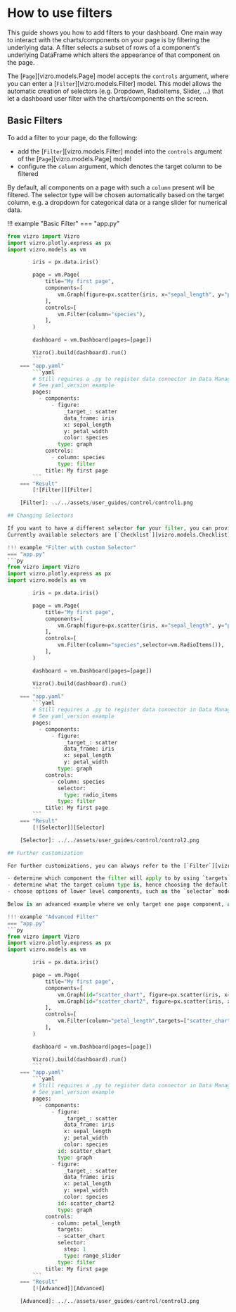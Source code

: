 # How to use filters

This guide shows you how to add filters to your dashboard. One main way to interact with the charts/components on your page is by filtering the underlying data. A filter selects a subset of rows of a component's underlying DataFrame which alters the appearance of that component on the page.

The [`Page`][vizro.models.Page] model accepts the `controls` argument, where you can enter a [`Filter`][vizro.models.Filter] model.
This model allows the automatic creation of selectors (e.g. Dropdown, RadioItems, Slider, ...) that let a dashboard user filter with the charts/components on the screen.

## Basic Filters

To add a filter to your page, do the following:

- add the [`Filter`][vizro.models.Filter] model into the `controls` argument of the [`Page`][vizro.models.Page] model
- configure the `column` argument, which denotes the target column to be filtered

By default, all components on a page with such a `column` present will be filtered. The selector type will be chosen
automatically based on the target column, e.g. a dropdown for categorical data or a range slider for numerical data.

!!! example "Basic Filter"
=== "app.py"
```py
from vizro import Vizro
import vizro.plotly.express as px
import vizro.models as vm

        iris = px.data.iris()

        page = vm.Page(
            title="My first page",
            components=[
                vm.Graph(figure=px.scatter(iris, x="sepal_length", y="petal_width", color="species")),
            ],
            controls=[
                vm.Filter(column="species"),
            ],
        )

        dashboard = vm.Dashboard(pages=[page])

        Vizro().build(dashboard).run()
        ```
    === "app.yaml"
        ```yaml
        # Still requires a .py to register data connector in Data Manager and parse yaml configuration
        # See yaml_version example
        pages:
          - components:
              - figure:
                  _target_: scatter
                  data_frame: iris
                  x: sepal_length
                  y: petal_width
                  color: species
                type: graph
            controls:
              - column: species
                type: filter
            title: My first page
        ```
    === "Result"
        [![Filter]][Filter]

    [Filter]: ../../assets/user_guides/control/control1.png

## Changing Selectors

If you want to have a different selector for your filter, you can provide the `selector` argument of the [`Filter`][vizro.models.Filter] with a different selector model.
Currently available selectors are [`Checklist`][vizro.models.Checklist], [`Dropdown`][vizro.models.Dropdown], [`RadioItems`][vizro.models.RadioItems], [`RangeSlider`][vizro.models.RangeSlider] and [`Slider`][vizro.models.Slider].

!!! example "Filter with custom Selector"
=== "app.py"
```py
from vizro import Vizro
import vizro.plotly.express as px
import vizro.models as vm

        iris = px.data.iris()

        page = vm.Page(
            title="My first page",
            components=[
                vm.Graph(figure=px.scatter(iris, x="sepal_length", y="petal_width")),
            ],
            controls=[
                vm.Filter(column="species",selector=vm.RadioItems()),
            ],
        )

        dashboard = vm.Dashboard(pages=[page])

        Vizro().build(dashboard).run()
        ```
    === "app.yaml"
        ```yaml
        # Still requires a .py to register data connector in Data Manager and parse yaml configuration
        # See yaml_version example
        pages:
          - components:
              - figure:
                  _target_: scatter
                  data_frame: iris
                  x: sepal_length
                  y: petal_width
                type: graph
            controls:
              - column: species
                selector:
                  type: radio_items
                type: filter
            title: My first page
        ```
    === "Result"
        [![Selector]][Selector]

    [Selector]: ../../assets/user_guides/control/control2.png

## Further customization

For further customizations, you can always refer to the [`Filter`][vizro.models.Filter] reference. Some popular choices are:

- determine which component the filter will apply to by using `targets`
- determine what the target column type is, hence choosing the default selector by using `column_type`
- choose options of lower level components, such as the `selector` models

Below is an advanced example where we only target one page component, and where we further customize the chosen `selector`.

!!! example "Advanced Filter"
=== "app.py"
```py
from vizro import Vizro
import vizro.plotly.express as px
import vizro.models as vm

        iris = px.data.iris()

        page = vm.Page(
            title="My first page",
            components=[
                vm.Graph(id="scatter_chart", figure=px.scatter(iris, x="sepal_length", y="petal_width", color="species")),
                vm.Graph(id="scatter_chart2", figure=px.scatter(iris, x="petal_length", y="sepal_width", color="species")),
            ],
            controls=[
                vm.Filter(column="petal_length",targets=["scatter_chart"],selector=vm.RangeSlider(step=1)),
            ],
        )

        dashboard = vm.Dashboard(pages=[page])

        Vizro().build(dashboard).run()
        ```
    === "app.yaml"
        ```yaml
        # Still requires a .py to register data connector in Data Manager and parse yaml configuration
        # See yaml_version example
        pages:
          - components:
              - figure:
                  _target_: scatter
                  data_frame: iris
                  x: sepal_length
                  y: petal_width
                  color: species
                id: scatter_chart
                type: graph
              - figure:
                  _target_: scatter
                  data_frame: iris
                  x: petal_length
                  y: sepal_width
                  color: species
                id: scatter_chart2
                type: graph
            controls:
              - column: petal_length
                targets:
                - scatter_chart
                selector:
                  step: 1
                  type: range_slider
                type: filter
            title: My first page
        ```
    === "Result"
        [![Advanced]][Advanced]

    [Advanced]: ../../assets/user_guides/control/control3.png
